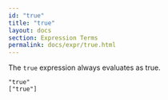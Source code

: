 ```yaml
---
id: "true"
title: "true"
layout: docs
section: Expression Terms
permalink: docs/expr/true.html
---
```


The `true` expression always evaluates as true.

    "true"
    ["true"]
